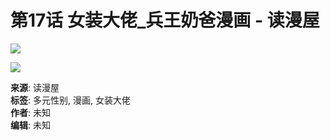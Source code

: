 # 第17话 女装大佬_兵王奶爸漫画 - 读漫屋

![](https://p6-zhuxiaobang-sign.shimolife.com/tos-cn-i-0813/ogpCRAomCiAIvAymkpCFEsehECJfyAhG9gDmOJ~tplv-hra1ikqiyn-29.jpeg?lk3s=76a1794c&x-expires=1737357423&x-signature=a0sXwuXLLMs4%2F8jlGu%2BqnCRT79Q%3D)

![](https://p3-zhuxiaobang-sign.shimolife.com/tos-cn-i-0813/o89toPb6rYDAiGCAHEgAZjxqg0AIIFRBim9ca~tplv-hra1ikqiyn-29.jpeg?lk3s=76a1794c&x-expires=1737357423&x-signature=S4%2BfOg%2Fhx5nfcNb6sWZzn1nWDKA%3D)

**来源**: 读漫屋  
**标签**: 多元性别, 漫画, 女装大佬  
**作者**: 未知  
**编辑**: 未知  
<!-- tcd_original_link https://www.dumanwu.com/vzMMRMF/NrxcETH.html -->
